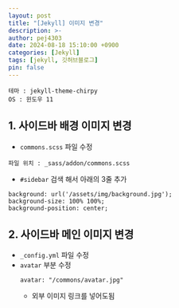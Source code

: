 ```yaml
---
layout: post
title: "[Jekyll] 이미지 변경"
description: >-
author: pej4303
date: 2024-08-18 15:10:00 +0900
categories: [Jekyll]
tags: [jekyll, 깃허브블로그]
pin: false
---
```


```
테마 : jekyll-theme-chirpy
OS : 윈도우 11
```

## 1. 사이드바 배경 이미지 변경
+ `commons.scss` 파일 수정
```
파일 위치 : _sass/addon/commons.scss
```
+ `#sidebar` 검색 해서 아래의 3줄 추가
```
background: url('/assets/img/background.jpg');
background-size: 100% 100%;
background-position: center;
```

## 2. 사이드바 메인 이미지 변경
+ `_config.yml` 파일 수정
+ `avatar` 부분 수정
    ```
    avatar: "/commons/avatar.jpg"
    ```
    + 외부 이미지 링크를 넣어도됨